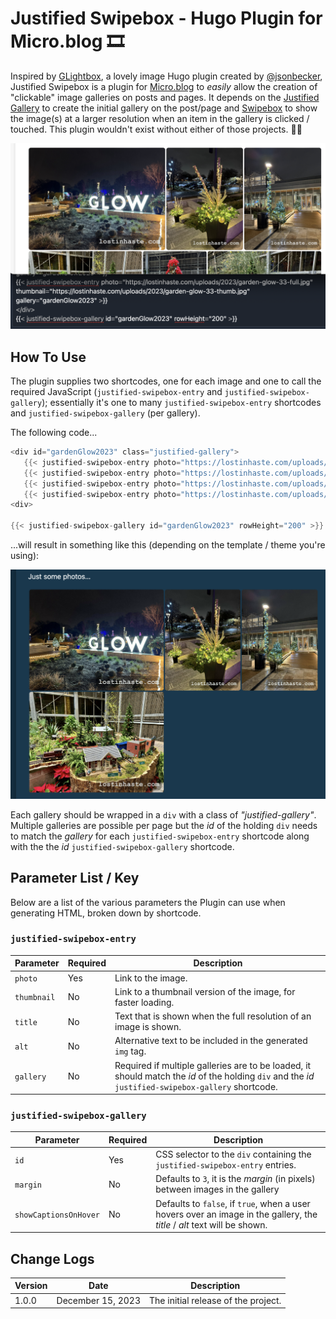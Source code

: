 # Justified Swipebox - Hugo Plugin for Micro.blog 🎞️
Inspired by [GLightbox](https://github.com/jsonbecker/plugin-glightbox), a lovely image Hugo plugin created by [@jsonbecker](https://micro.blog/jsonbecker), Justified Swipebox is a plugin for [Micro.blog](https://micro.blog/) to _easily_ allow the creation of "clickable" image galleries on posts and pages. It depends on the [Justified Gallery](https://github.com/miromannino/Justified-Gallery) to create the initial gallery on the post/page and [Swipebox](https://github.com/brutaldesign/swipebox) to show the image(s) at a larger resolution when an item in the gallery is clicked / touched. This plugin wouldn't exist without either of those projects. 👏🏻

![Main Image for Project](https://raw.githubusercontent.com/lostinhaste/Justified-Swipebox/main/documentation/main-image.png)

## How To Use
The plugin supplies two shortcodes, one for each image and one to call the required JavaScript (`justified-swipebox-entry` and `justified-swipebox-gallery`); essentially it's one to many `justified-swipebox-entry` shortcodes and `justified-swipebox-gallery` (per gallery).

The following code...
```go
<div id="gardenGlow2023" class="justified-gallery">
   {{< justified-swipebox-entry photo="https://lostinhaste.com/uploads/2023/garden-glow-01-full.jpg" >}}
   {{< justified-swipebox-entry photo="https://lostinhaste.com/uploads/2023/garden-glow-02-full.jpg" >}}
   {{< justified-swipebox-entry photo="https://lostinhaste.com/uploads/2023/garden-glow-03-full.jpg" >}}
   {{< justified-swipebox-entry photo="https://lostinhaste.com/uploads/2023/garden-glow-04-full.jpg" >}}
<div>

{{< justified-swipebox-gallery id="gardenGlow2023" rowHeight="200" >}}
```
...will result in something like this (depending on the template / theme you're using):

![Example 1](https://raw.githubusercontent.com/lostinhaste/Justified-Swipebox/main/documentation/example-1.png)

Each gallery should be wrapped in a `div` with a class of _"justified-gallery"_. Multiple galleries are possible per page but the _id_ of the holding `div` needs to match the _gallery_ for each `justified-swipebox-entry` shortcode along with the the _id_ `justified-swipebox-gallery` shortcode.

## Parameter List / Key

Below are a list of the various parameters the Plugin can use when generating HTML, broken down by shortcode.

### `justified-swipebox-entry`

| Parameter | Required | Description |
|---|---|---|
| `photo` | Yes | Link to the image. |
| `thumbnail` | No | Link to a thumbnail version of the image, for faster loading. |
| `title` | No | Text that is shown when the full resolution of an image is shown. |
| `alt` | No | Alternative text to be included in the generated `img` tag. |
| `gallery` | No | Required if multiple galleries are to be loaded, it should match the _id_ of the holding `div` and the _id_ `justified-swipebox-gallery` shortcode. |

### `justified-swipebox-gallery`

| Parameter | Required | Description |
|---|---|---|
| `id` | Yes | CSS selector to the `div` containing the `justified-swipebox-entry` entries. |
| `margin` | No | Defaults to `3`, it is the _margin_ (in pixels) between images in the gallery |
| `showCaptionsOnHover` | No | Defaults to `false`, if `true`, when a user hovers over an image in the gallery, the _title_ / _alt_ text will be shown. |


## Change Logs

| Version | Date | Description |
|---|---|---|
| 1.0.0 | December 15, 2023 | The initial release of the project. |